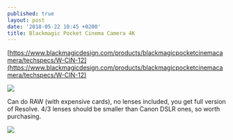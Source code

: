 ```yaml
---
published: true
layout: post
date: '2018-05-22 10:45 +0200'
title: Blackmagic Pocket Cinema Camera 4K
---
```

[https://www.blackmagicdesign.com/products/blackmagicpocketcinemacamera/techspecs/W-CIN-12](https://www.blackmagicdesign.com/products/blackmagicpocketcinemacamera/techspecs/W-CIN-12)

![](https://images.blackmagicdesign.com/images/products/blackmagicpocketcinemacamera/techspecs/hero/blackmagic-pocket-cinema-camera-4k-md.jpg)

Can do RAW (with expensive cards), no lenses included, you get full version of Resolve. 4/3 lenses should be smaller than Canon DSLR ones, so worth purchasing.

![](https://upload.wikimedia.org/wikipedia/commons/thumb/9/9a/Sensor_sizes_overlaid_inside_-_updated.svg/550px-Sensor_sizes_overlaid_inside_-_updated.svg.png)
